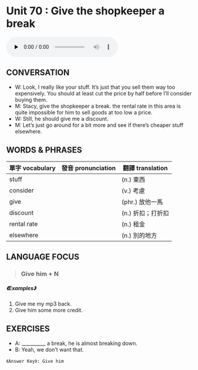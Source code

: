 # Unit 70 : Give the shopkeeper a break

<audio controls preload="none">
  <source src="https://channelplus.ner.gov.tw/api/audio/5ad2e620f95e3500064f4321">
</audio>

## CONVERSATION
* W: Look, I really like your stuff. It’s just that you sell them way too expensively. You should at least cut the price by half before I’ll consider buying them. 
* M: Stacy, give the shopkeeper a break. the rental rate in this area is quite impossible for him to sell goods at too low a price. 
* W: Still, he should give me a discount. 
* M: Let’s just go around for a bit more and see if there’s cheaper stuff elsewhere.

## WORDS & PHRASES
單字 vocabulary|發音 pronunciation|翻譯 translation
---|---|---
stuff||(n.) 東西
consider||(v.) 考慮
give||(phr.) 放他一馬
discount||(n.) 折扣；打折扣
rental rate||(n.) 租金
elsewhere||(n.) 別的地方

## LANGUAGE FOCUS 
> <h3>Give him + N</h3>

##### 《Examples》
1. Give me my mp3 back.
2. Give him some more credit.

## EXERCISES 
* A: __________ a break, he is almost breaking down.
* B: Yeah, we don’t want that.

`《Answer Key》: Give him`
